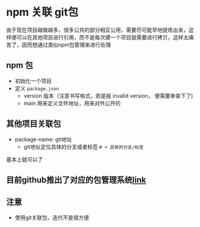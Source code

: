 # npm 关联 git包
由于现在项目越做越多，很多公共的部分相互公用，需要尽可能早地提炼出来，这样便可以在其他项目进行引用，而不是每次建一个项目就需要进行拷贝，这样太痛苦了，因而想通过类似npm包管理来进行处理

## npm 包

+ 初始化一个项目
+ 定义 `package.json`
  - version 版本（注意书写格式，若是报 invalid version， 便需要审查下了)
  - main 用来定义文件地址，用来对外公开的

## 其他项目关联包
+ package-name: git地址
  - git地址定位具体的分支或者标签 `# + 具体的分支/标签`

基本上就可以了

## 目前github推出了对应的包管理系统[link](https://help.github.com/cn/articles/configuring-npm-for-use-with-github-package-registry)


## 注意
+ 使用git关联包，迭代不是很方便
